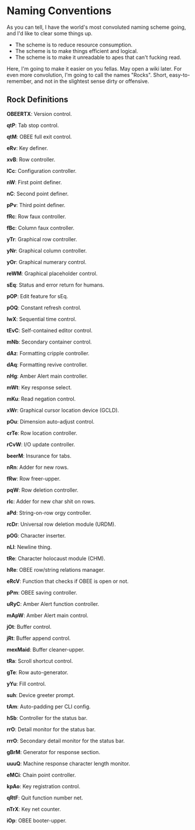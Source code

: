 # Naming Conventions
As you can tell, I have the world's most convoluted naming scheme going, and I'd like to clear some things up.


- The scheme is to reduce resource consumption.
- The scheme is to make things efficient and logical.
- The scheme is to make it unreadable to apes that can't fucking read.

Here, I'm going to make it easier on you fellas. May open a wiki later. For even more convolution, I'm going to call the names "Rocks". Short, easy-to-remember, and not in the slightest sense dirty or offensive.

## Rock Definitions

**OBEERTX**: Version control.

**qtP**: Tab stop control.

**qtM**: OBEE full exit control.

**eRv**: Key definer.

**xvB**: Row controller.

**lCc**: Configuration controller.

**nW**: First point definer.

**nC**: Second point definer.

**pPv**: Third point definer.

**fRc**: Row faux controller.

**fBc**: Column faux controller.

**yTr**: Graphical row controller.

**yNr**: Graphical column controller.

**yOr**: Graphical numerary control.

**reWM**: Graphical placeholder control.

**sEq**: Status and error return for humans.

**pOP**: Edit feature for sEq.

**pOQ**: Constant refresh control.

**lwX**: Sequential time control.

**tEvC**: Self-contained editor control.

**mNb**: Secondary container control.

**dAz**: Formatting cripple controller.

**dAq**: Formatting revive controller.

**nHg**: Amber Alert main controller.

**mWt**: Key response select.

**mKu**: Read negation control.

**xWr**: Graphical cursor location device (GCLD).

**pOu**: Dimension auto-adjust control.

**crTe**: Row location controller.

**rCvW**: I/O update controller.

**beerM**: Insurance for tabs.

**nRn**: Adder for new rows.

**fRw**: Row freer-upper.

**pqW**: Row deletion controller.

**rIc**: Adder for new char shit on rows.

**aPd**: String-on-row orgy controller.

**rcDr**: Universal row deletion module (URDM).

**pOG**: Character inserter.

**nLI**: Newline thing.

**tRe**: Character holocaust module (CHM).

**hRe**: OBEE row/string relations manager.

**eRcV**: Function that checks if OBEE is open or not.

**pPm**: OBEE saving controller.

**uRyC**: Amber Alert function controller.

**mApW**: Amber Alert main control.

**jOt**: Buffer control.

**jRt**: Buffer append control.

**mexMaid**: Buffer cleaner-upper.

**tRa**: Scroll shortcut control.

**gTe**: Row auto-generator.

**yYu**: Fill control.

**suh**: Device greeter prompt.

**tAm**: Auto-padding per CLI config.

**hSb**: Controller for the status bar.

**rrO**: Detail monitor for the status bar.

**rrrO**: Secondary detail monitor for the status bar.

**gBrM**: Generator for response section.

**uuuQ**: Machine response character length monitor.

**eMCi**: Chain point controller.

**kpAo**: Key registration control.

**qRtF**: Quit function number net.

**nTrX**: Key net counter.

**iOp**: OBEE booter-upper.



























